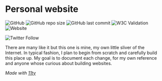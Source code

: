# Personal website

![GitHub](https://img.shields.io/github/license/somed00d/somed00d.github.io)
![GitHub repo size](https://img.shields.io/github/repo-size/somed00d/somed00d.github.io)
![GitHub last commit](https://img.shields.io/github/last-commit/somed00d/somed00d.github.io)
![W3C Validation](https://img.shields.io/w3c-validation/default?targetUrl=https%3A%2F%2Fsomed00d.github.io)
![Website](https://img.shields.io/website?url=https%3A%2F%2Fsomed00d.github.io)

![Twitter Follow](https://img.shields.io/twitter/follow/just_some_d00d?style=social)

There are many like it but this one is mine, my own little sliver of the Internet. In typical fashion, I plan to begin from scratch and carefully build this place up. My goal is to document each change, for my own reference and anyone whose curious about building websites.

*Made with [11ty](https://www.11ty.dev)*
